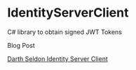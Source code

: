 # IdentityServerClient
C# library to obtain signed JWT Tokens

Blog Post

[Darth Seldon Identity Server Client](https://darthseldon.net/duende-identity-server-certificates-and-postman-what-could-go-wrong-signed-jwt-requests-the-easy-way-part-03/)


